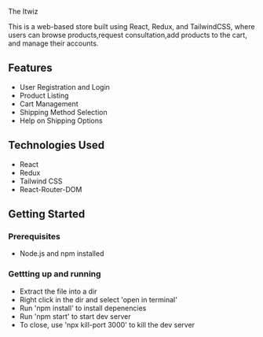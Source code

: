 The Itwiz

This is a web-based store built using React, Redux, and TailwindCSS, where users can browse products,request consultation,add products to the cart, and manage their accounts.

## Features
- User Registration and Login
- Product Listing
- Cart Management
- Shipping Method Selection
- Help on Shipping Options

## Technologies Used
- React
- Redux
- Tailwind CSS
- React-Router-DOM

## Getting Started

### Prerequisites
- Node.js and npm installed

### Gettting up and running
- Extract the file into a dir
- Right click in the dir and select 'open in terminal'
- Run 'npm install' to install depenencies
- Run 'npm start' to start dev server
- To close, use 'npx kill-port 3000' to kill the dev server

